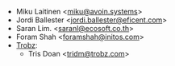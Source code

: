 - Miku Laitinen \<<miku@avoin.systems>\>
- Jordi Ballester \<<jordi.ballester@eficent.com>\>
- Saran Lim. \<<saranl@ecosoft.co.th>\>
- Foram Shah \<<foramshah@initos.com>\>
- [Trobz](https://www.trobz.com):
  - Tris Doan \<<tridm@trobz.com>\>
